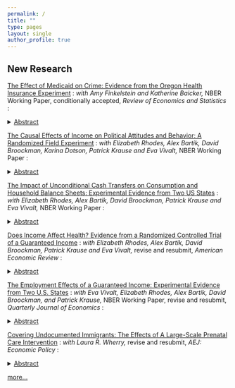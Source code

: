 ```yaml
---
permalink: /
title: ""
type: pages
layout: single
author_profile: true
---
```


## New Research

[The Effect of Medicaid on Crime: Evidence from the Oregon Health Insurance Experiment](/assets/OHIE_Crime.pdf)
: *with Amy Finkelstein and Katherine Baicker,* NBER Working Paper, conditionally accepted, *Review of Economics and Statistics*
: <details><summary><ins>Abstract</ins></summary> Those involved with the criminal justice system have disproportionately high rates of mental illness and substance-use disorders, prompting speculation that health insurance, by improving treatment of these conditions, could reduce crime. Using the 2008 Oregon Health Insurance Experiment, which randomly made some low-income adults eligible to apply for Medicaid, we find no statistically significant impact of Medicaid coverage on criminal charges or convictions. These null effects persist for high-risk subgroups, such as those with prior criminal cases and convictions or mental health conditions. In the full sample, our confidence intervals can rule out most quasi-experimental estimates of Medicaid's crime-reducing impact. </details>

[The Causal Effects of Income on Political Attitudes and Behavior: A Randomized Field Experiment](https://www.nber.org/papers/w32784)
: *with Elizabeth Rhodes, Alex Bartik, David Broockman, Karina Dotson, Patrick Krause and Eva Vivalt,* NBER Working Paper
: <details><summary><ins>Abstract</ins></summary> We study the causal effects of income on political attitudes and behavior with a field experiment. In the experiment, a non-profit gifted 1,000 low-income Americans $1,000 per month for three years tax-free, and 2,000 control participants $50 monthly. Contrary to resource models of participation, we find no effects on political participation or engagement, and rule out effects equivalent to the observational association between turnout and income. Political preferences largely do not change, with the estimates again distinguishable from the observational relationship that economic conservatism increases with income. Dispositions such as trust in government, polarization, and support for democracy also do not change. We do find effects consistent with mood misattribution: affect towards one's own racial group, other racial groups, and some politicians slightly improves. There is also some evidence that treated participants saw work as more important for individuals, society, or even as a requirement for accessing government programs; qualitative evidence illuminates potential mechanisms. Our findings contrast with findings from other economic shocks such as government-sponsored or taxable transfers—thereby helping clarify the mechanisms likely responsible for their effects—and underscore the durability of political predispositions.  </details>

[The Impact of Unconditional Cash Transfers on Consumption and Household Balance Sheets: Experimental Evidence from Two US States](https://www.nber.org/papers/w32784)
: *with Elizabeth Rhodes, Alex Bartik, David Broockman, Patrick Krause and Eva Vivalt,* NBER Working Paper
: <details><summary><ins>Abstract</ins></summary> We provide new evidence on the causal effect of unearned income on consumption, balance sheets, and financial outcomes by exploiting an experiment that randomly assigned 1000 individuals to receive $1000 per month and 2000 individuals to receive $50 per month for three years. The transfer increased measured household expenditures by at least $300 per month. The spending impact is positive in most categories, and is largest for housing, food, and car expenses. The treatment increases housing unit and neighborhood mobility. We find noisily estimated modest positive effects on asset values, driven by financial assets, but these gains are offset by higher debt, resulting in a near-zero effect on net worth. The transfer increased self-reported financial health and credit scores but did not affect credit limits, delinquencies, utilization, bankruptcies, or foreclosures. Adjusting for underreporting, we estimate marginal propensities to consume non-durables between 0.44 and 0.55, durables and semi-durables between 0.21 and 0.26, and marginal propensities to de-lever of near zero. These results suggest that large temporary transfers increase short-term consumption and improve financial health but may not cause persistent improvements in the financial position of young, low-income households.  </details>

[Does Income Affect Health? Evidence from a Randomized Controlled Trial of a Guaranteed Income](/assets/ORUS_Health.pdf)
: *with Elizabeth Rhodes, Alex Bartik, David Broockman, Patrick Krause and Eva Vivalt,* revise and resubmit, *American Economic Review* 
: <details><summary><ins>Abstract</ins></summary> This paper provides new evidence on the causal relationship between income and health by studying a randomized experiment in which 1,000 low-income adults in the United States received $1,000 per month for three years, with 2,000 control participants receiving $50 over that same period. The cash transfer resulted in large but short-lived improvements in stress and food security, greater use of hospital and emergency department care, and increased medical spending of about $20 per month in the treatment relative to the control group. Our results also suggest that the use of other office-based care---particularly dental care---may have increased as a result of the transfer. However, we find no effect of the transfer across several measures of physical health as captured by multiple well-validated survey measures and biomarkers derived from blood draws. We can rule out even very small improvements in physical health and the effect that would be implied by the cross-sectional correlation between income and health lies well outside our confidence intervals. We also find that the transfer did not improve mental health after the first year and by year 2 we can again reject very small improvements. We also find precise null effects on self-reported access to health care, physical activity, sleep, and several other measures related to preventive care and health behaviors. Our results imply that more targeted interventions may be more effective at reducing health inequality between high- and low-income individuals, at least for the population and time frame that we study. </details>

[The Employment Effects of a Guaranteed Income: Experimental Evidence from Two U.S. States](/assets/ORUS_Employment.pdf)
: *with Eva Vivalt, Elizabeth Rhodes, Alex Bartik, David Broockman, and Patrick Krause,* NBER Working Paper, revise and resubmit, *Quarterly Journal of Economics*
: <details><summary><ins>Abstract</ins></summary> We study the causal impacts of income on a rich array of employment outcomes, leveraging an experiment in which 1,000 low-income individuals were randomized into receiving $1,000 per month unconditionally for three years, with a control group of 2,000 participants receiving $50/month. We gather detailed survey data, administrative records, and data from a custom mobile phone app. The transfer caused total individual income to fall by about \$1,500/year relative to the control group, excluding the transfers. The program resulted in a 2.0 percentage point decrease in labor market participation for participants and a 1.3-1.4 hour per week reduction in labor hours, with participants' partners reducing their hours worked by a comparable amount. The transfer generated the largest increases in time spent on leisure, as well as smaller increases in time spent in other activities such as transportation and finances. Despite asking detailed questions about amenities, we find no impact on quality of employment, and our confidence intervals can rule out even small improvements. We observe no significant effects on investments in human capital, though younger participants may pursue more formal education. Overall, our results suggest a moderate labor supply effect that does not appear offset by other productive activities. </details>

[Covering Undocumented Immigrants: The Effects of A Large-Scale Prenatal Care Intervention](/assets/MillerWherryUndocumented.pdf)
: *with Laura R. Wherry,* revise and resubmit, *AEJ: Economic Policy*
: <details><summary><ins>Abstract</ins></summary> Undocumented immigrants are ineligible for public insurance coverage for prenatal care in most states, despite their children representing a large fraction of births and having U.S. citizenship. In this paper, we examine a policy that expanded Medicaid pregnancy coverage to undocumented immigrants. Using a novel dataset that links California birth records to Census surveys, we identify siblings born to immigrant mothers before and after the policy. Implementing a mothers' fixed effects design, we find that the policy increased coverage for and use of prenatal care among pregnant immigrant women, and increased average gestation length and birth weight among their children.</details>
 
[more...](/research/)
